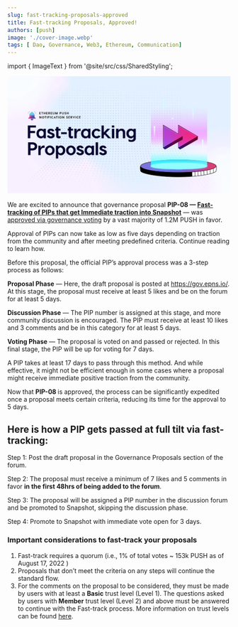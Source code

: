 ```yaml
---
slug: fast-tracking-proposals-approved
title: Fast-tracking Proposals, Approved!
authors: [push]
image: './cover-image.webp'
tags: [ Dao, Governance, Web3, Ethereum, Communication]
---
```

import { ImageText } from '@site/src/css/SharedStyling';

![Cover image of Fast-tracking Proposals, Approved!](./cover-image.webp)

We are excited to announce that governance proposal <b>PIP-08 — [Fast-tracking of PIPs that get Immediate traction into Snapshot](https://gov.epns.io/t/fast-tracking-of-pips-that-get-immediate-traction-into-snapshot/688)</b> — was [approved via governance voting](https://snapshot.org/#/epns.eth/proposal/0x957d3355d4f402bc6f509166726fd4f2823e04af915ee1f52a3d0eb16a22aead) by a vast majority of 1.2M PUSH in favor.

<!--truncate-->

Approval of PIPs can now take as low as five days depending on traction from the community and after meeting predefined criteria. Continue reading to learn how.

Before this proposal, the official PIP’s approval process was a 3-step process as follows:

<b>Proposal Phase</b> — Here, the draft proposal is posted at https://gov.epns.io/. At this stage, the proposal must receive at least 5 likes and be on the forum for at least 5 days.

<b>Discussion Phase</b> — The PIP number is assigned at this stage, and more community discussion is encouraged. The PIP must receive at least 10 likes and 3 comments and be in this category for at least 5 days.

<b>Voting Phase</b> — The proposal is voted on and passed or rejected. In this final stage, the PIP will be up for voting for 7 days.

A PIP takes at least 17 days to pass through this method. And while effective, it might not be efficient enough in some cases where a proposal might receive immediate positive traction from the community.

Now that <b>PIP-08 </b>is approved, the process can be significantly expedited once a proposal meets certain criteria, reducing its time for the approval to 5 days.

## Here is how a PIP gets passed at full tilt via fast-tracking:
Step 1: Post the draft proposal in the Governance Proposals section of the forum.

Step 2: The proposal must receive a minimum of 7 likes and 5 comments in favor <b>in the first 48hrs of being added to the forum</b>.

Step 3: The proposal will be assigned a PIP number in the discussion forum and be promoted to Snapshot, skipping the discussion phase.

Step 4: Promote to Snapshot with immediate vote open for 3 days.

### Important considerations to fast-track your proposals
1. Fast-track requires a quorum (i.e., 1% of total votes ~ 153k PUSH as of August 17, 2022 )
2. Proposals that don’t meet the criteria on any steps will continue the standard flow.
3. For the comments on the proposal to be considered, they must be made by users with at least a <b>Basic</b> trust level (Level 1). The questions asked by users with<b> Member</b> trust level (Level 2) and above must be answered to continue with the Fast-track process. More information on trust levels can be found [here](https://blog.discourse.org/2018/06/understanding-discourse-trust-levels/).


